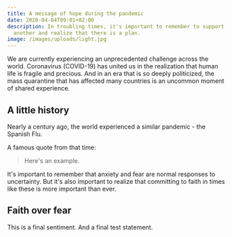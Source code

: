 ```yaml
---
title: A message of hope during the pandemic
date: 2020-04-04T09:01+02:00
description: In troubling times, it's important to remember to support one
  another and realize that there is a plan.
image: /images/uploads/light.jpg
---
```

We are currently experiencing an unprecedented challenge across the world. Coronavirus (COVID-19) has united us in the realization that human life is fragile and precious. And in an era that is so deeply politicized, the mass quarantine that has affected many countries is an uncommon moment of shared experience.

## A little history

Nearly a century ago, the world experienced a similar pandemic - the Spanish Flu. 

A famous quote from that time:

> Here's an example.

It's important to remember that anxiety and fear are normal responses to uncertainty. But it's also important to realize that committing to faith in times like these is more important than ever.

## Faith over fear

This is a final sentiment. And a final test statement.
